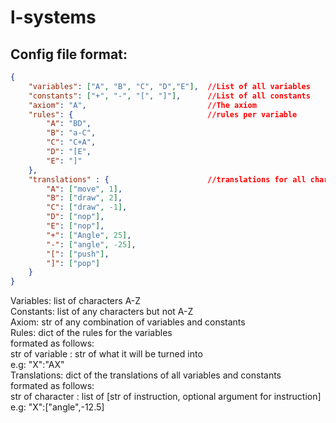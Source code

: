 # l-systems

## Config file format:

```json
{
    "variables": ["A", "B", "C", "D","E"],  //List of all variables
    "constants": ["+", "-", "[", "]"],      //List of all constants
    "axiom": "A",                           //The axiom
    "rules": {                              //rules per variable
        "A": "BD",
        "B": "a-C",
        "C": "C+A",
        "D": "[E",
        "E": "]"
    },
    "translations" : {                      //translations for all characters
        "A": ["move", 1],
        "B": ["draw", 2],
        "C": ["draw", -1],
        "D": ["nop"],
        "E": ["nop"],
        "+": ["Angle", 25],
        "-": ["angle", -25],
        "[": ["push"],
        "]": ["pop"]
    }
}
```

Variables: list of characters A-Z  
Constants: list of any characters but not A-Z  
Axiom: str of any combination of variables and constants  
Rules: dict of the rules for the variables  
    formated as follows:  
    str of variable : str of what it will be turned into  
    e.g: "X":"AX"  
Translations: dict of the translations of all variables and constants  
    formated as follows:  
    str of character : list of [str of instruction, optional argument for instruction]  
    e.g: "X":["angle",-12.5]  
